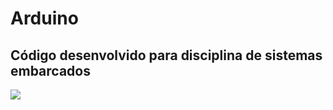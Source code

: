 # Arduino
## Código desenvolvido para disciplina de sistemas embarcados
<img src="https://github.com/vicenttcarvalho/assets/blob/main/Arduino-pinout.png"/>
